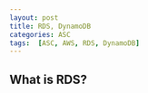 ```yaml
---
layout: post
title: RDS, DynamoDB
categories: ASC
tags:  [ASC, AWS, RDS, DynamoDB]
---
```


## What is RDS?
